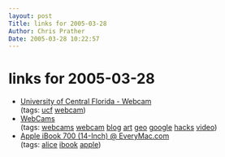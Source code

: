 ```yaml
---
layout: post
Title: links for 2005-03-28  
Author: Chris Prather
Date: 2005-03-28 10:22:57
---
```


# links for 2005-03-28
<ul class="delicious">
	<li>
		<div class="delicious-link"><a href="http://www.opentopia.com/showcam.php?id=34">University of Central Florida - Webcam</a></div>
		<div class="delicious-tags">(tags: <a href="http://del.icio.us/perigrin/ucf">ucf</a> <a href="http://del.icio.us/perigrin/webcam">webcam</a>)</div>
	</li>
	<li>
		<div class="delicious-link"><a href="http://www.opentopia.com/hiddencam.php">WebCams</a></div>
		<div class="delicious-tags">(tags: <a href="http://del.icio.us/perigrin/webcams">webcams</a> <a href="http://del.icio.us/perigrin/webcam">webcam</a> <a href="http://del.icio.us/perigrin/blog">blog</a> <a href="http://del.icio.us/perigrin/art">art</a> <a href="http://del.icio.us/perigrin/geo">geo</a> <a href="http://del.icio.us/perigrin/google">google</a> <a href="http://del.icio.us/perigrin/hacks">hacks</a> <a href="http://del.icio.us/perigrin/video">video</a>)</div>
	</li>
	<li>
		<div class="delicious-link"><a href="http://www.everymac.com/systems/apple/ibook/stats/ibook_700_14.html">Apple iBook 700 (14-Inch) @ EveryMac.com</a></div>
		<div class="delicious-tags">(tags: <a href="http://del.icio.us/perigrin/alice">alice</a> <a href="http://del.icio.us/perigrin/ibook">ibook</a> <a href="http://del.icio.us/perigrin/apple">apple</a>)</div>
	</li>
</ul>

